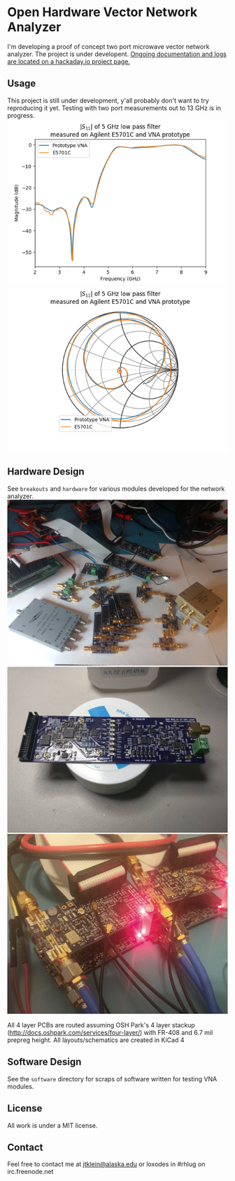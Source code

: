 # Open Hardware Vector Network Analyzer
I'm developing a proof of concept two port microwave vector network analyzer. The project is under developent.
[Ongoing documentation and logs are located on a hackaday.io project page.](https://hackaday.io/project/26213-vector-network-analyzer)

## Usage
This project is still under development, y'all probably don't want to try reproducing it yet.
Testing with two port measurements out to 13 GHz is in progress.
![|S11|](./doc/lpf_plot.png)
![S11 Smith](./doc/lpf_smith.png)

## Hardware Design
See `breakouts` and `hardware` for various modules developed for the network analyzer.
![picture of modules](./doc/modules.jpg)
![picture synth board](./doc/synth.jpg)
![picture demod board](./doc/demod.jpg)

All 4 layer PCBs are routed assuming OSH Park's 4 layer stackup (http://docs.oshpark.com/services/four-layer/) with FR-408 and 6.7 mil prepreg height. 
All layouts/schematics are created in KiCad 4

## Software Design
See the `software` directory for scraps of software written for testing VNA modules. 

## License
All work is under a MIT license.

## Contact
Feel free to contact me at jtklein@alaska.edu or loxodes in #rhlug on irc.freenode.net
